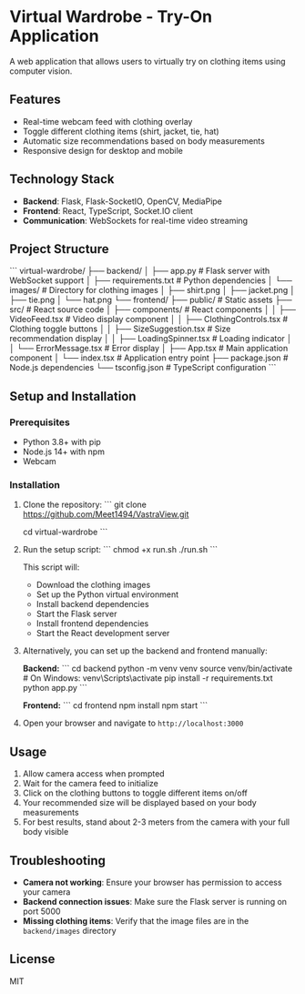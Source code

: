 # Virtual Wardrobe - Try-On Application

A web application that allows users to virtually try on clothing items using computer vision.

## Features

- Real-time webcam feed with clothing overlay
- Toggle different clothing items (shirt, jacket, tie, hat)
- Automatic size recommendations based on body measurements
- Responsive design for desktop and mobile

## Technology Stack

- **Backend**: Flask, Flask-SocketIO, OpenCV, MediaPipe
- **Frontend**: React, TypeScript, Socket.IO client
- **Communication**: WebSockets for real-time video streaming

## Project Structure

\`\`\`
virtual-wardrobe/
├── backend/
│   ├── app.py                 # Flask server with WebSocket support
│   ├── requirements.txt       # Python dependencies
│   └── images/                # Directory for clothing images
│       ├── shirt.png
│       ├── jacket.png
│       ├── tie.png
│       └── hat.png
└── frontend/
    ├── public/                # Static assets
    ├── src/                   # React source code
    │   ├── components/        # React components
    │   │   ├── VideoFeed.tsx  # Video display component
    │   │   ├── ClothingControls.tsx  # Clothing toggle buttons
    │   │   ├── SizeSuggestion.tsx    # Size recommendation display
    │   │   ├── LoadingSpinner.tsx    # Loading indicator
    │   │   └── ErrorMessage.tsx      # Error display
    │   ├── App.tsx            # Main application component
    │   └── index.tsx          # Application entry point
    ├── package.json           # Node.js dependencies
    └── tsconfig.json          # TypeScript configuration
\`\`\`

## Setup and Installation

### Prerequisites

- Python 3.8+ with pip
- Node.js 14+ with npm
- Webcam

### Installation

1. Clone the repository:
   \`\`\`
   git clone https://github.com/Meet1494/VastraView.git
   
   cd virtual-wardrobe
   \`\`\`

3. Run the setup script:
   \`\`\`
   chmod +x run.sh
   ./run.sh
   \`\`\`

   This script will:
   - Download the clothing images
   - Set up the Python virtual environment
   - Install backend dependencies
   - Start the Flask server
   - Install frontend dependencies
   - Start the React development server

4. Alternatively, you can set up the backend and frontend manually:

   **Backend:**
   \`\`\`
   cd backend
   python -m venv venv
   source venv/bin/activate  # On Windows: venv\Scripts\activate
   pip install -r requirements.txt
   python app.py
   \`\`\`

   **Frontend:**
   \`\`\`
   cd frontend
   npm install
   npm start
   \`\`\`

5. Open your browser and navigate to `http://localhost:3000`

## Usage

1. Allow camera access when prompted
2. Wait for the camera feed to initialize
3. Click on the clothing buttons to toggle different items on/off
4. Your recommended size will be displayed based on your body measurements
5. For best results, stand about 2-3 meters from the camera with your full body visible

## Troubleshooting

- **Camera not working**: Ensure your browser has permission to access your camera
- **Backend connection issues**: Make sure the Flask server is running on port 5000
- **Missing clothing items**: Verify that the image files are in the `backend/images` directory

## License

MIT
